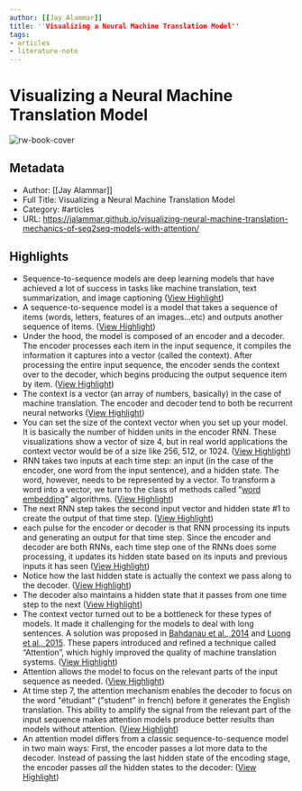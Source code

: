 ```yaml
---
author: [[Jay Alammar]]
title: ''Visualizing a Neural Machine Translation Model''
tags: 
- articles
- literature-note
---
```

# Visualizing a Neural Machine Translation Model

![rw-book-cover](https://readwise-assets.s3.amazonaws.com/static/images/article1.be68295a7e40.png)

## Metadata
- Author: [[Jay Alammar]]
- Full Title: Visualizing a Neural Machine Translation Model
- Category: #articles
- URL: https://jalammar.github.io/visualizing-neural-machine-translation-mechanics-of-seq2seq-models-with-attention/

## Highlights
- Sequence-to-sequence models are deep learning models that have achieved a lot of success in tasks like machine translation, text summarization, and image captioning ([View Highlight](https://read.readwise.io/read/01gr3nv5vttyncanrptep48jnz))
- A sequence-to-sequence model is a model that takes a sequence of items (words, letters, features of an images…etc) and outputs another sequence of items. ([View Highlight](https://read.readwise.io/read/01gr3njgkdgd6y9frntw9jxhf1))
- Under the hood, the model is composed of an encoder and a decoder.
  The encoder processes each item in the input sequence, it compiles the information it captures into a vector (called the context). After processing the entire input sequence, the encoder sends the context over to the decoder, which begins producing the output sequence item by item. ([View Highlight](https://read.readwise.io/read/01gr3nm5vg4dnv831j7dqytxrw))
- The context is a vector (an array of numbers, basically) in the case of machine translation. The encoder and decoder tend to both be recurrent neural networks ([View Highlight](https://read.readwise.io/read/01gr3nmy39nha0ggw7mnkf0pa5))
- You can set the size of the context vector when you set up your model. It is basically the number of hidden units in the encoder RNN. These visualizations show a vector of size 4, but in real world applications the context vector would be of a size like 256, 512, or 1024. ([View Highlight](https://read.readwise.io/read/01gr3nnhctxxw7npj11y72x88w))
- RNN takes two inputs at each time step: an input (in the case of the encoder, one word from the input sentence), and a hidden state. The word, however, needs to be represented by a vector. To transform a word into a vector, we turn to the class of methods called “[word embedding](https://machinelearningmastery.com/what-are-word-embeddings/)” algorithms. ([View Highlight](https://read.readwise.io/read/01gr3nphycgsrkr71be5r59p9a))
- The next RNN step takes the second input vector and hidden state #1 to create the output of that time step. ([View Highlight](https://read.readwise.io/read/01gr3pdrygrfvtjz0eh0ysd8q7))
- each pulse for the encoder or decoder is that RNN processing its inputs and generating an output for that time step. Since the encoder and decoder are both RNNs, each time step one of the RNNs does some processing, it updates its hidden state based on its inputs and previous inputs it has seen ([View Highlight](https://read.readwise.io/read/01gr3pgaqdtpdzq394war17qy2))
- Notice how the last hidden state is actually the context we pass along to the decoder. ([View Highlight](https://read.readwise.io/read/01gr3pgh3tjyzyyttfv3gzbdkh))
- The decoder also maintains a hidden state that it passes from one time step to the next ([View Highlight](https://read.readwise.io/read/01gr3ph1qrd5mfrcgxf931r1n1))
- The context vector turned out to be a bottleneck for these types of models. It made it challenging for the models to deal with long sentences. A solution was proposed in [Bahdanau et al., 2014](https://arxiv.org/abs/1409.0473) and [Luong et al., 2015](https://arxiv.org/abs/1508.04025). These papers introduced and refined a technique called “Attention”, which highly improved the quality of machine translation systems. ([View Highlight](https://read.readwise.io/read/01gr3pjqrvpfw11cff1zanafyg))
- Attention allows the model to focus on the relevant parts of the input sequence as needed. ([View Highlight](https://read.readwise.io/read/01gr3pmn7ntadgvqb3hwjnzf9g))
- At time step 7, the attention mechanism enables the decoder to focus on the word "étudiant" ("student" in french) before it generates the English translation. This ability to amplify the signal from the relevant part of the input sequence makes attention models produce better results than models without attention. ([View Highlight](https://read.readwise.io/read/01gr3pq25bkrqfpk9rb9pszx6p))
- An attention model differs from a classic sequence-to-sequence model in two main ways:
  First, the encoder passes a lot more data to the decoder. Instead of passing the last hidden state of the encoding stage, the encoder passes *all* the hidden states to the decoder: ([View Highlight](https://read.readwise.io/read/01gr3prcswwfmn6r2cv56e7jew))
